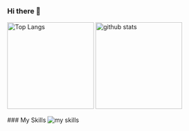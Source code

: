### Hi there 👋

<p align="left"> 
<img alt="Top Langs" height="200px" src=https://github-readme-stats.vercel.app/api?username=jnpi-t6&layout=compact&show_icons=true" />
<img alt="github stats" height="200px" src=https://github-readme-stats.vercel.app/api/top-langs/?username=jnpi-t6 />
</p>
### My Skills
<img  alt="my skills" src=https://skillicons.dev/icons?i=html,css,js,nodejs,npm,react,nextjs,github,netlify,styledcomponents />
<!--
**jnpi-t6/jnpi-t6** is a ✨ _special_ ✨ repository because its `README.md` (this file) appears on your GitHub profile.

Here are some ideas to get you started:

- 🔭 I’m currently working on ...
- 🌱 I’m currently learning ...
- 👯 I’m looking to collaborate on ...
- 🤔 I’m looking for help with ...
- 💬 Ask me about ...
- 📫 How to reach me: ...
- 😄 Pronouns: ...
- ⚡ Fun fact: ...
-->
